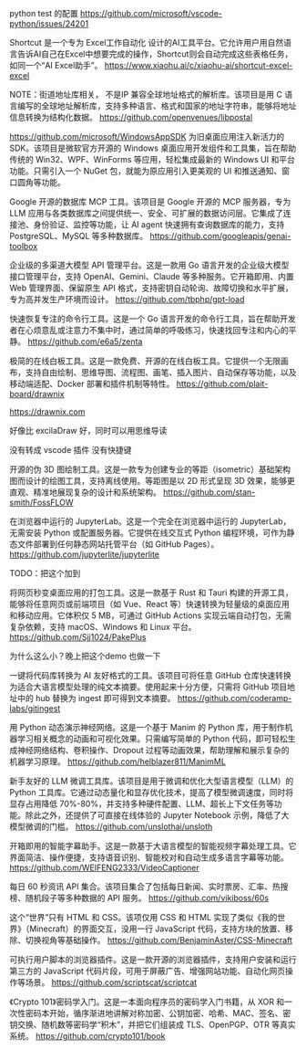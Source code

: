 

python test 的配置
https://github.com/microsoft/vscode-python/issues/24201

Shortcut 是一个专为 Excel工作自动化 设计的AI工具平台。它允许用户用自然语言告诉AI自己在Excel中想要完成的操作，Shortcut则会自动完成这些表格任务，如同一个“AI Excel助手”。
https://www.xiaohu.ai/c/xiaohu-ai/shortcut-excel-excel




NOTE：街道地址库相关， 不是IP
兼容全球地址格式的解析库。该项目是用 C 语言编写的全球地址解析库，支持多种语言、格式和国家的地址字符串，能够将地址信息转换为结构化数据。
https://github.com/openvenues/libpostal


https://github.com/microsoft/WindowsAppSDK
为旧桌面应用注入新活力的 SDK。该项目是微软官方开源的 Windows 桌面应用开发组件和工具集，旨在帮助传统的 Win32、WPF、WinForms 等应用，轻松集成最新的 Windows UI 和平台功能。只需引入一个 NuGet 包，就能为原应用引入更美观的 UI 和推送通知、窗口圆角等功能。

Google 开源的数据库 MCP 工具。该项目是 Google 开源的 MCP 服务器，专为 LLM 应用与各类数据库之间提供统一、安全、可扩展的数据访问层。它集成了连接池、身份验证、监控等功能，让 AI agent 快速拥有查询数据库的能力，支持 PostgreSQL、MySQL 等多种数据库。
https://github.com/googleapis/genai-toolbox

企业级的多渠道大模型 API 管理平台。这是一款用 Go 语言开发的企业级大模型接口管理平台，支持 OpenAI、Gemini、Claude 等多种服务。它开箱即用、内置 Web 管理界面、保留原生 API 格式，支持密钥自动轮询、故障切换和水平扩展，专为高并发生产环境而设计。
https://github.com/tbphp/gpt-load

快速恢复专注的命令行工具。这是一个 Go 语言开发的命令行工具，旨在帮助开发者在心烦意乱或注意力不集中时，通过简单的呼吸练习，快速找回专注和内心的平静。
https://github.com/e6a5/zenta


极简的在线白板工具。这是一款免费、开源的在线白板工具。它提供一个无限画布，支持自由绘制、思维导图、流程图、画笔、插入图片、自动保存等功能，以及移动端适配、Docker 部署和插件机制等特性。
https://github.com/plait-board/drawnix

https://drawnix.com

好像比 excilaDraw 好，同时可以用思维导读

没有转成 vscode 插件
没有快捷键


开源的伪 3D 图绘制工具。这是一款专为创建专业的等距（isometric）基础架构图而设计的绘图工具，支持离线使用。等距图是以 2D 形式呈现 3D 效果，能够更直观、精准地展现复杂的设计和系统架构。
https://github.com/stan-smith/FossFLOW

在浏览器中运行的 JupyterLab。这是一个完全在浏览器中运行的 JupyterLab，无需安装 Python 或配置服务器。它提供在线交互式 Python 编程环境，可作为静态文件部署到任何静态网站托管平台（如 GitHub Pages）。
https://github.com/jupyterlite/jupyterlite

TODO：把这个加到


将网页秒变桌面应用的打包工具。这是一款基于 Rust 和 Tauri 构建的开源工具，能够将任意网页或前端项目（如 Vue、React 等）快速转换为轻量级的桌面应用和移动应用。它体积仅 5 MB，可通过 GitHub Actions 实现云端自动打包，无需复杂依赖，支持 macOS、Windows 和 Linux 平台。
https://github.com/Sjj1024/PakePlus

为什么这么小？晚上把这个demo 也做一下

一键将代码库转换为 AI 友好格式的工具。该项目可将任意 GitHub 仓库快速转换为适合大语言模型处理的纯文本摘要。使用起来十分方便，只需将 GitHub 项目地址中的 hub 替换为 ingest 即可得到文本摘要。
https://github.com/coderamp-labs/gitingest

用 Python 动态演示神经网络。这是一个基于 Manim 的 Python 库，用于制作机器学习相关概念的动画和可视化效果。只需编写简单的 Python 代码，即可轻松生成神经网络结构、卷积操作、Dropout 过程等动画效果，帮助理解和展示复杂的机器学习原理。
https://github.com/helblazer811/ManimML

新手友好的 LLM 微调工具库。该项目是用于微调和优化大型语言模型（LLM）的 Python 工具库。它通过动态量化和显存优化技术，提高了模型微调速度，同时将显存占用降低 70%-80%，并支持多种硬件配置、LLM、超长上下文任务等功能。除此之外，还提供了可直接在线体验的 Jupyter Notebook 示例，降低了大模型微调的门槛。
https://github.com/unslothai/unsloth

开箱即用的智能字幕助手。这是一款基于大语言模型的智能视频字幕处理工具。它界面简洁、操作便捷，支持语音识别、智能校对和自动生成多语言字幕等功能。
https://github.com/WEIFENG2333/VideoCaptioner


每日 60 秒资讯 API 集合。该项目集合了包括每日新闻、实时票房、汇率、热搜榜、随机段子等多种数据的 API 服务。
https://github.com/vikiboss/60s

这个“世界”只有 HTML 和 CSS。该项仅用 CSS 和 HTML 实现了类似《我的世界》（Minecraft）的界面交互，没用一行 JavaScript 代码，支持方块的放置、移除、切换视角等基础操作。
https://github.com/BenjaminAster/CSS-Minecraft

可执行用户脚本的浏览器插件。这是一款开源的浏览器插件，支持用户安装和运行第三方的 JavaScript 代码片段，可用于屏蔽广告、增强网站功能、自动化网页操作等场景。
https://github.com/scriptscat/scriptcat

《Crypto 101》密码学入门。这是一本面向程序员的密码学入门书籍，从 XOR 和一次性密码本开始，循序渐进地讲解对称加密、公钥加密、哈希、MAC、签名、密钥交换、随机数等密码学“积木”，并把它们组装成 TLS、OpenPGP、OTR 等真实系统。
https://github.com/crypto101/book